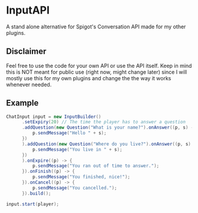 # InputAPI
A stand alone alternative for Spigot's Conversation API made for my other plugins.

## Disclaimer
Feel free to use the code for your own API or use the API itself. Keep in mind this is NOT meant for public use (right now, might change later) since I will mostly use this for my own plugins and change the the way it works whenever needed.

## Example
```java
ChatInput input = new InputBuilder()
      .setExpiry(20) // The time the player has to answer a question
      .addQuestion(new Question("What is your name?").onAnswer((p, s) -> {
          p.sendMessage("Hello " + s);
      })
      ).addQuestion(new Question("Where do you live?").onAnswer((p, s) -> {
          p.sendMessage("You live in " + s);
      })
      ).onExpire((p) -> {
          p.sendMessage("You ran out of time to answer.");
      }).onFinish((p) -> {
          p.sendMessage("You finished, nice!");
      }).onCancel((p) -> {
          p.sendMessage("You cancelled.");
      }).build();

input.start(player);
```
